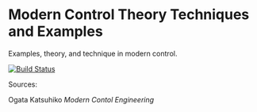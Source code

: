 # Modern Control Theory Techniques and Examples


Examples, theory, and technique in modern control. 

[![Build Status](https://img.shields.io/badge/language-MATLAB-brightgreen.svg)](#)

Sources:

Ogata Katsuhiko _Modern Contol Engineering_


